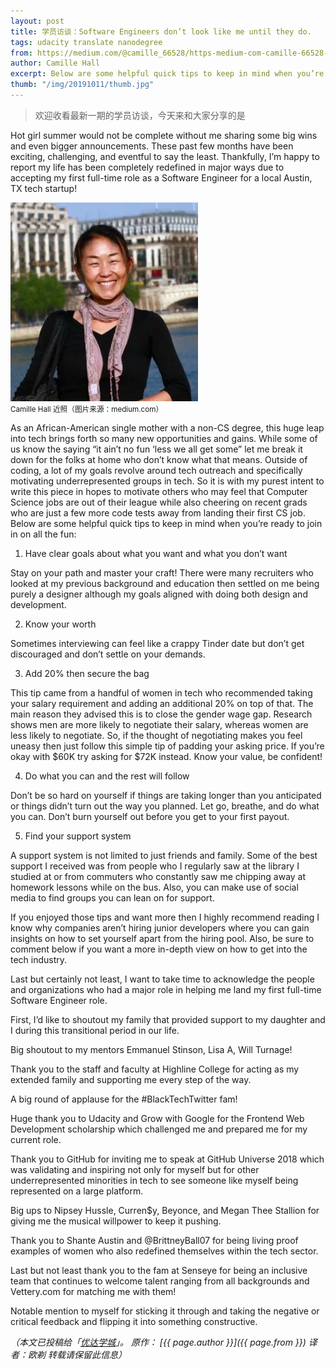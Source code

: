 ```yaml
---
layout: post
title: 学员访谈：Software Engineers don’t look like me until they do.
tags: udacity translate nanodegree
from: https://medium.com/@camille_66528/https-medium-com-camille-66528-software-engineers-dont-look-like-me-until-they-do-6b2d9b39bdb0
author: Camille Hall
excerpt: Below are some helpful quick tips to keep in mind when you’re ready to join in on all the fun
thumb: "/img/20191011/thumb.jpg"
---
```


> 欢迎收看最新一期的学员访谈，今天来和大家分享的是


Hot girl summer would not be complete without me sharing some big wins and even bigger announcements. These past few months have been exciting, challenging, and eventful to say the least. Thankfully, I’m happy to report my life has been completely redefined in major ways due to accepting my first full-time role as a Software Engineer for a local Austin, TX tech startup!

<img src="/img/20190203/portrait.jpg" alt="" /><br><small>Camille Hall
近照（图片来源：medium.com）</small>

As an African-American single mother with a non-CS degree, this huge leap into tech brings forth so many new opportunities and gains. While some of us know the saying “it ain’t no fun ‘less we all get some” let me break it down for the folks at home who don’t know what that means. Outside of coding, a lot of my goals revolve around tech outreach and specifically motivating underrepresented groups in tech. So it is with my purest intent to write this piece in hopes to motivate others who may feel that Computer Science jobs are out of their league while also cheering on recent grads who are just a few more code tests away from landing their first CS job. Below are some helpful quick tips to keep in mind when you’re ready to join in on all the fun:

1. Have clear goals about what you want and what you don’t want

  Stay on your path and master your craft! There were many recruiters who looked at my previous background and education then settled on me being purely a designer although my goals aligned with doing both design and development.

2. Know your worth

  Sometimes interviewing can feel like a crappy Tinder date but don’t get discouraged and don’t settle on your demands.

3. Add 20% then secure the bag

  This tip came from a handful of women in tech who recommended taking your salary requirement and adding an additional 20% on top of that. The main reason they advised this is to close the gender wage gap. Research shows men are more likely to negotiate their salary, whereas women are less likely to negotiate. So, if the thought of negotiating makes you feel uneasy then just follow this simple tip of padding your asking price. If you’re okay with $60K try asking for $72K instead. Know your value, be confident!

4. Do what you can and the rest will follow

  Don’t be so hard on yourself if things are taking longer than you anticipated or things didn’t turn out the way you planned. Let go, breathe, and do what you can. Don’t burn yourself out before you get to your first payout.

5. Find your support system

  A support system is not limited to just friends and family. Some of the best support I received was from people who I regularly saw at the library I studied at or from commuters who constantly saw me chipping away at homework lessons while on the bus. Also, you can make use of social media to find groups you can lean on for support.

If you enjoyed those tips and want more then I highly recommend reading I know why companies aren’t hiring junior developers where you can gain insights on how to set yourself apart from the hiring pool. Also, be sure to comment below if you want a more in-depth view on how to get into the tech industry.

Last but certainly not least, I want to take time to acknowledge the people and organizations who had a major role in helping me land my first full-time Software Engineer role.

First, I’d like to shoutout my family that provided support to my daughter and I during this transitional period in our life. 

Big shoutout to my mentors Emmanuel Stinson, Lisa A, Will Turnage! 

Thank you to the staff and faculty at Highline College for acting as my extended family and supporting me every step of the way. 

A big round of applause for the #BlackTechTwitter fam! 

Huge thank you to Udacity and Grow with Google for the Frontend Web Development scholarship which challenged me and prepared me for my current role. 

Thank you to GitHub for inviting me to speak at GitHub Universe 2018 which was validating and inspiring not only for myself but for other underrepresented minorities in tech to see someone like myself being represented on a large platform. 

Big ups to Nipsey Hussle, Curren$y, Beyonce, and Megan Thee Stallion for giving me the musical willpower to keep it pushing. 

Thank you to Shante Austin and @BrittneyBall07 for being living proof examples of women who also redefined themselves within the tech sector.

Last but not least thank you to the fam at Senseye for being an inclusive team that continues to welcome talent ranging from all backgrounds and Vettery.com for matching me with them! 

Notable mention to myself for sticking it through and taking the negative or critical feedback and flipping it into something constructive.


_（本文已投稿给「[优达学城](https://cn.udacity.com)」。 原作： [{{ page.author }}]({{ page.from }}) 译者：欧剃 转载请保留此信息）_
